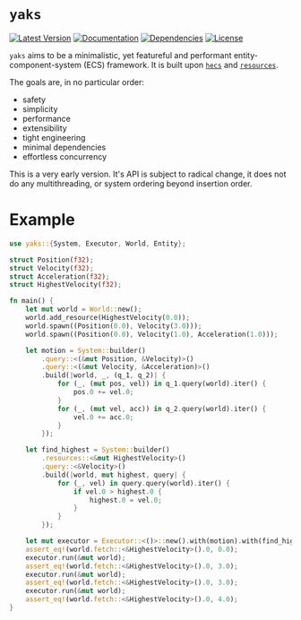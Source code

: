 # `yaks`
[![Latest Version]][crates.io]
[![Documentation]][docs.rs]
[![Dependencies]][deps.rs]
[![License]][license link]

`yaks` aims to be a minimalistic, yet featureful and performant
entity-component-system (ECS) framework. It is built upon [`hecs`] and [`resources`].

The goals are, in no particular order:
- safety
- simplicity
- performance
- extensibility
- tight engineering
- minimal dependencies
- effortless concurrency

This is a very early version. It's API is subject to radical change, it does not do any
multithreading, or system ordering beyond insertion order.

# Example
```rust
use yaks::{System, Executor, World, Entity};

struct Position(f32);
struct Velocity(f32);
struct Acceleration(f32);
struct HighestVelocity(f32);

fn main() {
    let mut world = World::new();
    world.add_resource(HighestVelocity(0.0));
    world.spawn((Position(0.0), Velocity(3.0)));
    world.spawn((Position(0.0), Velocity(1.0), Acceleration(1.0)));

    let motion = System::builder()
        .query::<(&mut Position, &Velocity)>()
        .query::<(&mut Velocity, &Acceleration)>()
        .build(|world, _, (q_1, q_2)| {
            for (_, (mut pos, vel)) in q_1.query(world).iter() {
                pos.0 += vel.0;
            }
            for (_, (mut vel, acc)) in q_2.query(world).iter() {
                vel.0 += acc.0;
            }
        });

    let find_highest = System::builder()
        .resources::<&mut HighestVelocity>()
        .query::<&Velocity>()
        .build(|world, mut highest, query| {
            for (_, vel) in query.query(world).iter() {
                if vel.0 > highest.0 {
                    highest.0 = vel.0;
                }
            }
        });

    let mut executor = Executor::<()>::new().with(motion).with(find_highest);
    assert_eq!(world.fetch::<&HighestVelocity>().0, 0.0);
    executor.run(&mut world);
    assert_eq!(world.fetch::<&HighestVelocity>().0, 3.0);
    executor.run(&mut world);
    assert_eq!(world.fetch::<&HighestVelocity>().0, 3.0);
    executor.run(&mut world);
    assert_eq!(world.fetch::<&HighestVelocity>().0, 4.0);
}
```

[`hecs`]: https://crates.io/crates/hecs
[`resources`]: https://crates.io/crates/resources

[Latest Version]: https://img.shields.io/crates/v/yaks.svg
[crates.io]: https://crates.io/crates/yaks
[Documentation]: https://docs.rs/yaks/badge.svg
[docs.rs]: https://docs.rs/yaks
[Dependencies]: https://deps.rs/repo/github/Ratysz/yaks/status.svg
[deps.rs]: https://deps.rs/repo/github/Ratysz/yaks
[License]: https://img.shields.io/crates/l/yaks.svg
[license link]: https://github.com/Ratysz/yaks/blob/master/LICENSE.md